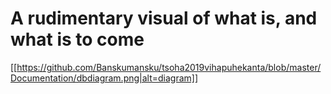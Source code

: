 # A rudimentary visual of what is, and what is to come

[[https://github.com/Banskumansku/tsoha2019vihapuhekanta/blob/master/Documentation/dbdiagram.png|alt=diagram]]


